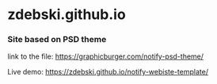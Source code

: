 # zdebski.github.io

### Site based on PSD theme
link to the file: https://graphicburger.com/notify-psd-theme/


Live demo:
https://zdebski.github.io/notify-webiste-template/


